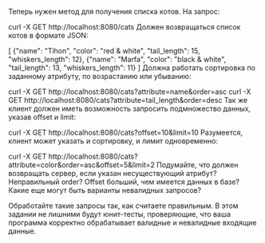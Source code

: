 Теперь нужен метод для получения списка котов. На запрос:

curl -X GET http://localhost:8080/cats
Должен возвращаться список котов в формате JSON:

[
  {"name": "Tihon", "color": "red & white", "tail_length": 15, "whiskers_length": 12},
  {"name": "Marfa", "color": "black & white", "tail_length": 13, "whiskers_length": 11}
]
Должна работать сортировка по заданному атрибуту, по возрастанию или убыванию:

curl -X GET http://localhost:8080/cats?attribute=name&order=asc
curl -X GET http://localhost:8080/cats?attribute=tail_length&order=desc
Так же клиент должен иметь возможность запросить подмножество данных, указав offset и limit:

curl -X GET http://localhost:8080/cats?offset=10&limit=10
Разумеется, клиент может указать и сортировку, и лимит одновременно:

curl -X GET http://localhost:8080/cats?attribute=color&order=asc&offset=5&limit=2
Подумайте, что должен возвращать сервер, если указан несуществующий атрибут? Неправильный order? Offset больший, чем имеется данных в базе? Какие еще могут быть варианты невалидных запросов?

Обработайте такие запросы так, как считаете правильным.
В этом задании не лишними будут юнит-тесты, проверяющие, что ваша программа корректно обрабатывает валидные и невалидные входящие данные.